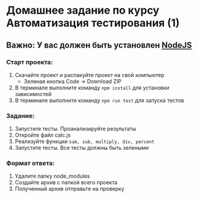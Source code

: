 # Домашнее задание по курсу Автоматизация тестирования (1)

## Важно: У вас должен быть установлен [NodeJS](https://nodejs.org/ru/)

### Старт проекта:
1. Скачайте проект и распакуйте проект на свой компьютер
   - Зеленая кнопка Code -> Download ZIP
2. В терминале выполните команду `npm install` для установки зависимостей
3. В терминале выполните команду `npm run test` для запуска тестов

### Задание: 
1. Запустите тесты. Проанализируйте результаты
2. Откройте файл calc.js
3. Реализуйте функции `sum, sub, multiply, div, percent` 
4. Запустите тесты. Все тесты должны быть зелеными

### Формат ответа:
1. Удалите папку node_modules
2. Создайте архив с папкой всего проекта
3. Полученный архив отправьте на проверку
